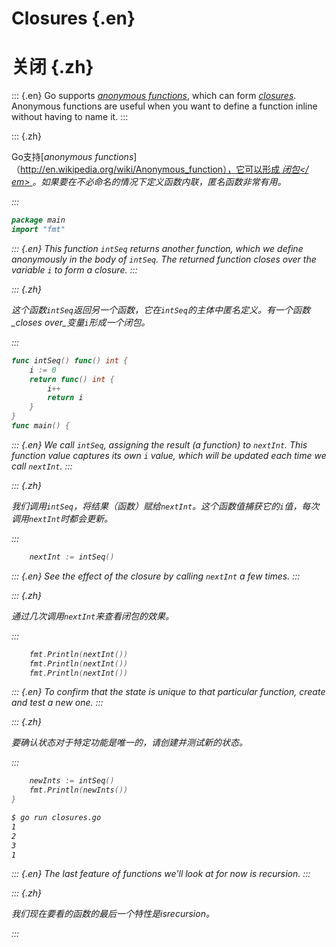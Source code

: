 
# Closures {.en}


# 关闭 {.zh}


::: {.en}
Go supports [_anonymous functions_](http://en.wikipedia.org/wiki/Anonymous_function),
which can form <a href="http://en.wikipedia.org/wiki/Closure_(computer_science)"><em>closures</em></a>.
Anonymous functions are useful when you want to define
a function inline without having to name it.
:::

::: {.zh}

Go支持[_anonymous functions_]（http://en.wikipedia.org/wiki/Anonymous_function），它可以形成<a href="http://en.wikipedia.org/wiki/Closure_(computer_science)"> <em >闭包</ em> </a>。如果要在不必命名的情况下定义函数内联，匿名函数非常有用。

:::


```go
package main
import "fmt"
```


::: {.en}
This function `intSeq` returns another function, which
we define anonymously in the body of `intSeq`. The
returned function _closes over_ the variable `i` to
form a closure.
:::

::: {.zh}

这个函数`intSeq`返回另一个函数，它在`intSeq`的主体中匿名定义。有一个函数_closes over_变量`i`形成一个闭包。

:::


```go
func intSeq() func() int {
	i := 0
	return func() int {
		i++
		return i
	}
}
func main() {
```


::: {.en}
We call `intSeq`, assigning the result (a function)
to `nextInt`. This function value captures its
own `i` value, which will be updated each time
we call `nextInt`.
:::

::: {.zh}

我们调用`intSeq`，将结果（函数）赋给`nextInt`。这个函数值捕获它的`i`值，每次调用`nextInt`时都会更新。

:::


```go
	nextInt := intSeq()
```


::: {.en}
See the effect of the closure by calling `nextInt`
a few times.
:::

::: {.zh}

通过几次调用`nextInt`来查看闭包的效果。

:::


```go
	fmt.Println(nextInt())
	fmt.Println(nextInt())
	fmt.Println(nextInt())
```


::: {.en}
To confirm that the state is unique to that
particular function, create and test a new one.
:::

::: {.zh}

要确认状态对于特定功能是唯一的，请创建并测试新的状态。

:::


```go
	newInts := intSeq()
	fmt.Println(newInts())
}
```


```bash
$ go run closures.go
1
2
3
1
```


::: {.en}
The last feature of functions we'll look at for now is
recursion.
:::

::: {.zh}

我们现在要看的函数的最后一个特性是isrecursion。

:::


